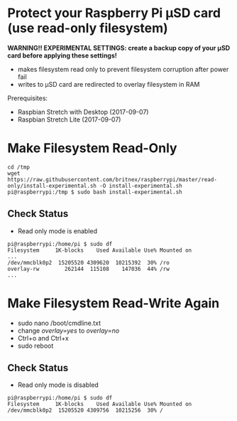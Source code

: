Protect your Raspberry Pi µSD card (use read-only filesystem)
=============================================================

**WARNING!! EXPERIMENTAL SETTINGS: create a backup copy of your µSD card before applying these settings!**

* makes filesystem read only to prevent filesystem corruption after power fail
* writes to µSD card are redirected to overlay filesystem in RAM 

Prerequisites:
* Raspbian Stretch with Desktop (2017-09-07)
* Raspbian Stretch Lite (2017-09-07)


Make Filesystem Read-Only
=========================
```
cd /tmp
wget https://raw.githubusercontent.com/britnex/raspberrypi/master/read-only/install-experimental.sh -O install-experimental.sh
pi@raspberrypi:/tmp $ sudo bash install-experimental.sh
```


Check Status
-------------

* Read only mode is enabled
```
pi@raspberrypi:/home/pi $ sudo df
Filesystem     1K-blocks    Used Available Use% Mounted on
...
/dev/mmcblk0p2  15205520 4309620  10215392  30% /ro
overlay-rw        262144  115108    147036  44% /rw
...
```


Make Filesystem Read-Write Again
================================

* sudo nano /boot/cmdline.txt
* change *overlay=yes* to *overlay=no*
* Ctrl+o and Ctrl+x
* sudo reboot


Check Status
-------------

* Read only mode is disabled
```
pi@raspberrypi:/home/pi $ sudo df
Filesystem     1K-blocks    Used Available Use% Mounted on
/dev/mmcblk0p2  15205520 4309756  10215256  30% /
```
